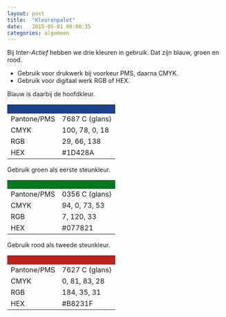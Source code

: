 ```yaml
---
layout: post
title:  "Kleurenpalet"
date:   2015-05-01 00:00:35
categories: algemeen
---
```


Bij Inter-*Actief* hebben we drie kleuren in gebruik. Dat zijn blauw, groen en rood.

* Gebruik voor drukwerk bij voorkeur PMS, daarna CMYK.
* Gebruik voor digitaal werk RGB of HEX.

Blauw is daarbij de hoofdkleur.
<style>
  table {
    width: 100%;
    border-collapse: collapse
  }
</style>

<table>
  <tr>
    <th style="background-color: #1D428A; height: 20px"></th>
    <th style="background-color: #1D428A; height: 20px"></th>
  </tr>
  <tr>
    <td>Pantone/PMS</td><td>7687 C (glans)</td>
  </tr>
  <tr>
    <td>CMYK</td><td>100, 78, 0, 18</td>
  </tr>
  <tr>
    <td>RGB</td><td>29, 66, 138</td>
  </tr>
  <tr>
    <td>HEX</td><td>#1D428A</td>
  </tr>
</table>

Gebruik groen als eerste steunkleur.
<table>
  <tr>
    <th style="background-color: #077821; height: 20px"></th>
    <th style="background-color: #077821; height: 20px"></th>
  </tr>
  <tr>
    <td>Pantone/PMS</td><td>0356 C (glans)</td>
  </tr>
  <tr>
    <td>CMYK</td><td>94, 0, 73, 53</td>
  </tr>
  <tr>
    <td>RGB</td><td>7, 120, 33</td>
  </tr>
  <tr>
    <td>HEX</td><td>#077821</td>
  </tr>
</table>

Gebruik rood als tweede steunkleur.
<table>
  <tr>
    <th style="background-color: #B8231F; height: 20px"></th>
    <th style="background-color: #B8231F; height: 20px"></th>
  </tr>
  <tr>
    <td>Pantone/PMS</td><td>7627 C (glans)</td>
  </tr>
  <tr>
    <td>CMYK</td><td>0, 81, 83, 28</td>
  </tr>
  <tr>
    <td>RGB</td><td>184, 35, 31</td>
  </tr>
  <tr>
    <td>HEX</td><td>#B8231F</td>
  </tr>
</table>

